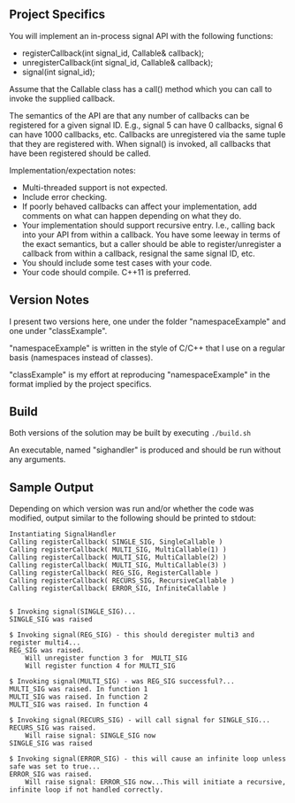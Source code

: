 ## Project Specifics
You will implement an in-process signal API with the following functions:
* registerCallback(int signal_id, Callable& callback);
* unregisterCallback(int signal_id, Callable& callback);
* signal(int signal_id);

Assume that the Callable class has a call() method which you can call to invoke the supplied callback.

The semantics of the API are that any number of callbacks can be registered for a given signal ID. E.g., signal 5 can have 0 callbacks, signal 6 can have 1000 callbacks, etc. Callbacks are unregistered via the same tuple that they are registered with. When signal() is invoked, all callbacks that have been registered should be called.

Implementation/expectation notes:
* Multi-threaded support is not expected.
* Include error checking.
* If poorly behaved callbacks can affect your implementation, add comments on what can happen depending on what they do.
* Your implementation should support recursive entry. I.e., calling back into your API from within a callback. You have some leeway in terms of the exact semantics, but a caller should be able to register/unregister a callback from within a callback, resignal the same signal ID, etc.
* You should include some test cases with your code.
* Your code should compile. C++11 is preferred.

## Version Notes
I present two versions here, one under the folder "namespaceExample" and one under "classExample".

"namespaceExample" is written in the style of C/C++ that I use on a regular basis (namespaces instead of classes).

"classExample" is my effort at reproducing "namespaceExample" in the format implied by the project specifics.

## Build
Both versions of the solution may be built by executing `./build.sh`

An executable, named "sighandler" is produced and should be run without any arguments.

## Sample Output
Depending on which version was run and/or whether the code was modified, output similar to the following should be printed to stdout:

```
Instantiating SignalHandler
Calling registerCallback( SINGLE_SIG, SingleCallable )
Calling registerCallback( MULTI_SIG, MultiCallable(1) )
Calling registerCallback( MULTI_SIG, MultiCallable(2) )
Calling registerCallback( MULTI_SIG, MultiCallable(3) )
Calling registerCallback( REG_SIG, RegisterCallable )
Calling registerCallback( RECURS_SIG, RecursiveCallable )
Calling registerCallback( ERROR_SIG, InfiniteCallable )


$ Invoking signal(SINGLE_SIG)...
SINGLE_SIG was raised

$ Invoking signal(REG_SIG) - this should deregister multi3 and register multi4...
REG_SIG was raised.
	Will unregister function 3 for  MULTI_SIG
	Will register function 4 for MULTI_SIG

$ Invoking signal(MULTI_SIG) - was REG_SIG successful?...
MULTI_SIG was raised. In function 1
MULTI_SIG was raised. In function 2
MULTI_SIG was raised. In function 4

$ Invoking signal(RECURS_SIG) - will call signal for SINGLE_SIG...
RECURS_SIG was raised.
	Will raise signal: SINGLE_SIG now
SINGLE_SIG was raised

$ Invoking signal(ERROR_SIG) - this will cause an infinite loop unless safe was set to true...
ERROR_SIG was raised.
	Will raise signal: ERROR_SIG now...This will initiate a recursive, infinite loop if not handled correctly.
```
